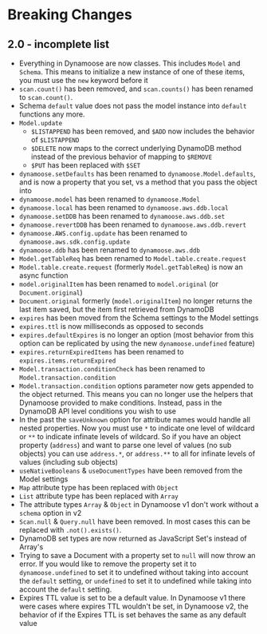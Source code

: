 # Breaking Changes

## 2.0 - incomplete list

- Everything in Dynamoose are now classes. This includes `Model` and `Schema`. This means to initialize a new instance of one of these items, you must use the `new` keyword before it
- `scan.count()` has been removed, and `scan.counts()` has been renamed to `scan.count()`.
- Schema `default` value does not pass the model instance into `default` functions any more.
- `Model.update`
	- `$LISTAPPEND` has been removed, and `$ADD` now includes the behavior of `$LISTAPPEND`
	- `$DELETE` now maps to the correct underlying DynamoDB method instead of the previous behavior of mapping to `$REMOVE`
	- `$PUT` has been replaced with `$SET`
- `dynamoose.setDefaults` has been renamed to `dynamoose.Model.defaults`, and is now a property that you set, vs a method that you pass the object into
- `dynamoose.model` has been renamed to `dynamoose.Model`
- `dynamoose.local` has been renamed to `dynamoose.aws.ddb.local`
- `dynamoose.setDDB` has been renamed to `dynamoose.aws.ddb.set`
- `dynamoose.revertDDB` has been renamed to `dynamoose.aws.ddb.revert`
- `dynamoose.AWS.config.update` has been renamed to `dynamoose.aws.sdk.config.update`
- `dynamoose.ddb` has been renamed to `dynamoose.aws.ddb`
- `Model.getTableReq` has been renamed to `Model.table.create.request`
- `Model.table.create.request` (formerly `Model.getTableReq`) is now an async function
- `model.originalItem` has been renamed to `model.original` (or `Document.original`)
- `Document.original` formerly (`model.originalItem`) no longer returns the last item saved, but the item first retrieved from DynamoDB
- `expires` has been moved from the Schema settings to the Model settings
- `expires.ttl` is now milliseconds as opposed to seconds
- `expires.defaultExpires` is no longer an option (most behavior from this option can be replicated by using the new `dynamoose.undefined` feature)
- `expires.returnExpiredItems` has been renamed to `expires.items.returnExpired`
- `Model.transaction.conditionCheck` has been renamed to `Model.transaction.condition`
- `Model.transaction.condition` options parameter now gets appended to the object returned. This means you can no longer use the helpers that Dynamoose provided to make conditions. Instead, pass in the DynamoDB API level conditions you wish to use
- In the past the `saveUnknown` option for attribute names would handle all nested properties. Now you must use `*` to indicate one level of wildcard or `**` to indicate infinate levels of wildcard. So if you have an object property (`address`) and want to parse one level of values (no sub objects) you can use `address.*`, or `address.**` to all for infinate levels of values (including sub objects)
- `useNativeBooleans` & `useDocumentTypes` have been removed from the Model settings
- `Map` attribute type has been replaced with `Object`
- `List` attribute type has been replaced with `Array`
- The attribute types `Array` & `Object` in Dynamoose v1 don't work without a `schema` option in v2
- `Scan.null` & `Query.null` have been removed. In most cases this can be replaced with `.not().exists()`.
- DynamoDB set types are now returned as JavaScript Set's instead of Array's
- Trying to save a Document with a property set to `null` will now throw an error. If you would like to remove the property set it to `dynamoose.undefined` to set it to undefined without taking into account the `default` setting, or `undefined` to set it to undefined while taking into account the `default` setting.
- Expires TTL value is set to be a default value. In Dynamoose v1 there were cases where expires TTL wouldn't be set, in Dynamoose v2, the behavior of if the Expires TTL is set behaves the same as any default value
